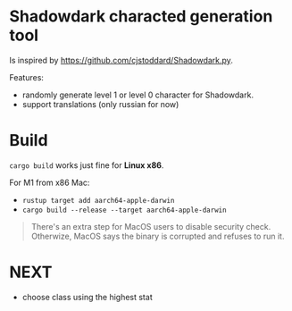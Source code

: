 # Shadowdark characted generation tool

Is inspired by https://github.com/cjstoddard/Shadowdark.py.

Features:
- randomly generate level 1 or level 0 character for Shadowdark.
- support translations (only russian for now)

# Build

`cargo build` works just fine for **Linux x86**.

For M1 from x86 Mac:
- `rustup target add aarch64-apple-darwin`
- `cargo build --release --target aarch64-apple-darwin`

> There's an extra step for MacOS users to disable security check.
> Otherwize, MacOS says the binary is corrupted and refuses to run it.

# NEXT

- choose class using the highest stat
